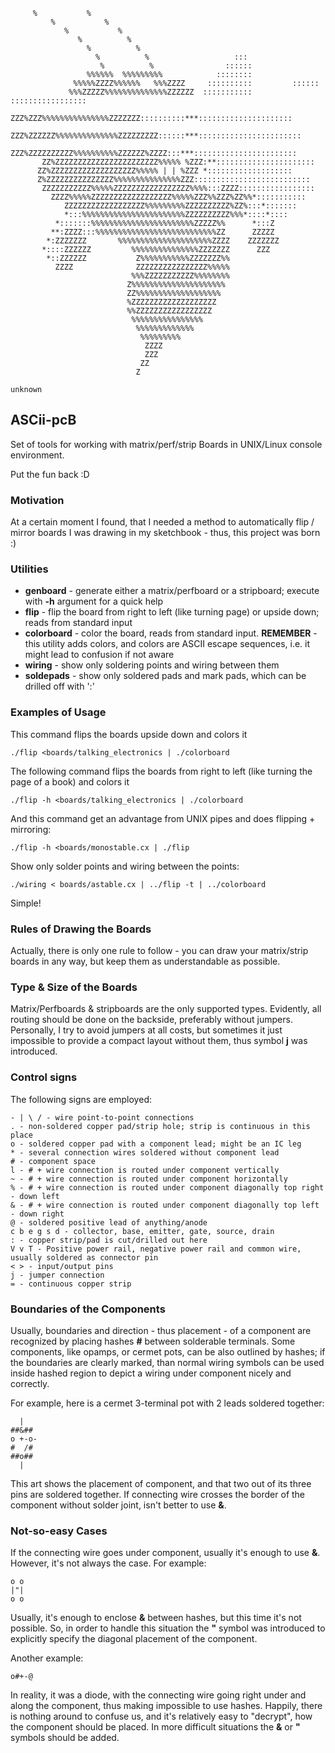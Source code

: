 ```
     %           %
         %           %
            %           %
               %          %
                 %          %
                   %          %                   :::
                    %          %                ::::::
                 %%%%%%  %%%%%%%%%            ::::::::
              %%%%%ZZZZ%%%%%%   %%%ZZZZ     ::::::::::         ::::::
             %%%ZZZZZ%%%%%%%%%%%%%%ZZZZZZ  :::::::::::    :::::::::::::::::
             ZZZ%ZZZ%%%%%%%%%%%%%%%ZZZZZZZ::::::::::***:::::::::::::::::::::
          ZZZ%ZZZZZZ%%%%%%%%%%%%%%ZZZZZZZZZ::::::***:::::::::::::::::::::::
        ZZZ%ZZZZZZZZZZ%%%%%%%%%%ZZZZZZ%ZZZZ:::***:::::::::::::::::::::::
       ZZ%ZZZZZZZZZZZZZZZZZZZZZZZ%%%%% %ZZZ:**::::::::::::::::::::::
      ZZ%ZZZZZZZZZZZZZZZZZZZ%%%%% | | %ZZZ *:::::::::::::::::::
      Z%ZZZZZZZZZZZZZZZ%%%%%%%%%%%%%%%ZZZ::::::::::::::::::::::::::
       ZZZZZZZZZZZ%%%%%ZZZZZZZZZZZZZZZZZ%%%%:::ZZZZ:::::::::::::::::
         ZZZZ%%%%%ZZZZZZZZZZZZZZZZZZ%%%%%ZZZ%%ZZZ%ZZ%%*:::::::::::
            ZZZZZZZZZZZZZZZZZZ%%%%%%%%%ZZZZZZZZZZ%ZZ%:::*:::::::
            *:::%%%%%%%%%%%%%%%%%%%%%%%ZZZZZZZZZZ%%%*::::*::::
          *:::::::%%%%%%%%%%%%%%%%%%%%%%%ZZZZZ%%      *:::Z
         **:ZZZZ:::%%%%%%%%%%%%%%%%%%%%%%%%%%%ZZ      ZZZZZ
        *:ZZZZZZZ       %%%%%%%%%%%%%%%%%%%%%ZZZZ    ZZZZZZZ
       *::::ZZZZZZ         %%%%%%%%%%%%%%%ZZZZZZZ      ZZZ
        *::ZZZZZZ           Z%%%%%%%%%%%ZZZZZZZ%%
          ZZZZ              ZZZZZZZZZZZZZZZZ%%%%%
                           %%%ZZZZZZZZZZZ%%%%%%%%
                          Z%%%%%%%%%%%%%%%%%%%%%
                          ZZ%%%%%%%%%%%%%%%%%%%
                          %ZZZZZZZZZZZZZZZZZZZ
                          %%ZZZZZZZZZZZZZZZZZ
                           %%%%%%%%%%%%%%%%
                            %%%%%%%%%%%%%
                             %%%%%%%%%
                              ZZZZ
                              ZZZ
                             ZZ
                            Z

unknown
```


## ASCii-pcB
Set of tools for working with matrix/perf/strip Boards in UNIX/Linux console
environment.

Put the fun back :D

### Motivation
At a certain moment I found, that I needed a method to automatically flip /
mirror boards I was drawing in my sketchbook - thus, this project was born :)

### Utilities

- **genboard** - generate either a matrix/perfboard or a stripboard; execute with
  **-h** argument for a quick help
- **flip** - flip the board from right to left (like turning page) or upside
  down; reads from standard input
- **colorboard** - color the board, reads from standard input. **REMEMBER** - this utility
  adds colors, and colors are ASCII escape sequences, i.e. it might lead to
  confusion if not aware
- **wiring** - show only soldering points and wiring between them
- **soldepads** - show only soldered pads and mark pads, which can be drilled
  off with ':'

### Examples of Usage
This command flips the boards upside down and colors it

    ./flip <boards/talking_electronics | ./colorboard

The following command flips the boards from right to left (like turning the page of a book) and colors it

    ./flip -h <boards/talking_electronics | ./colorboard

And this command get an advantage from UNIX pipes and does flipping + mirroring:

    ./flip -h <boards/monostable.cx | ./flip  

Show only solder points and wiring between the points:

    ./wiring < boards/astable.cx | ../flip -t | ../colorboard

Simple!

### Rules of Drawing the Boards
Actually, there is only one rule to follow - you can draw your matrix/strip boards
in any way, but keep them as understandable as possible.

### Type & Size of the Boards
Matrix/Perfboards & stripboards are the only supported types. Evidently, all routing
should be done on the backside, preferably without jumpers. Personally, I try
to avoid jumpers at all costs, but sometimes it just impossible to provide a compact
layout without them, thus symbol **j** was introduced.

### Control signs
The following signs are employed:

    - | \ / - wire point-to-point connections
    . - non-soldered copper pad/strip hole; strip is continuous in this place
    o - soldered copper pad with a component lead; might be an IC leg
    * - several connection wires soldered without component lead
    # - component space
    l - # + wire connection is routed under component vertically
    ~ - # + wire connection is routed under component horizontally
    % - # + wire connection is routed under component diagonally top right - down left
    & - # + wire connection is routed under component diagonally top left - down right
    @ - soldered positive lead of anything/anode
    c b e g s d - collector, base, emitter, gate, source, drain
    : - copper strip/pad is cut/drilled out here
    V v T - Positive power rail, negative power rail and common wire, usually soldered as connector pin
    < > - input/output pins
    j - jumper connection
    = - continuous copper strip

### Boundaries of the Components
Usually, boundaries and direction - thus placement - of a component are recognized by placing
hashes **#** between solderable terminals. Some components, like opamps, or cermet pots, can be
also outlined by hashes; if the boundaries are clearly marked, than normal wiring symbols can be used inside
hashed region to depict a wiring under component nicely and correctly.

For example, here is a cermet 3-terminal pot with 2 leads soldered together:

      |
    ##&##
    o +-o-
    #  /#
    ##o##
      |

This art shows the placement of component, and that two out of its three pins are soldered together.
If connecting wire crosses the border of the component without solder joint, isn't better to use **&**.

### Not-so-easy Cases
If the connecting wire goes under component, usually it's enough to use **&**. However,
it's not always the case. For example:

    o o
    |"|
    o o
 
Usually, it's enough to enclose **&** between hashes, but this time it's not possible.
So, in order to handle this situation the **"** symbol was introduced to explicitly
specify the diagonal placement of the component.

Another example:

    o#+-@

In reality, it was a diode, with the connecting wire going right under and along
the component, thus making impossible to use hashes. Happily, there is nothing
around to confuse us, and it's relatively easy to "decrypt", how the component should
be placed. In more difficult situations the **&** or **"** symbols should be added.
